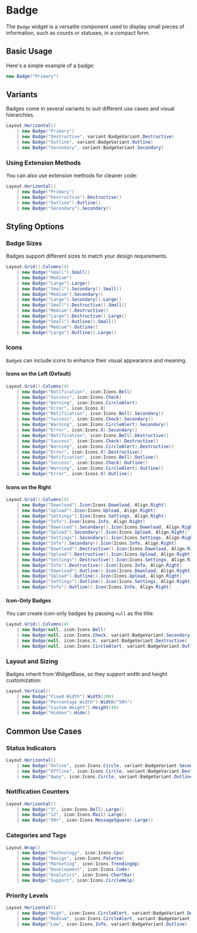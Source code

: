 ﻿---
prepare: |
  var client = this.UseService<IClientProvider>();
---

# Badge

<Ingress Text="Display small pieces of information like counts, statuses, or labels in compact, styled badges with various colors and variants." />

The `Badge` widget is a versatile component used to display small pieces of information, such as counts or statuses, in a compact form.

## Basic Usage

Here's a simple example of a badge:

```csharp demo-below 
new Badge("Primary")
```

## Variants

Badges come in several variants to suit different use cases and visual hierarchies.

```csharp demo-tabs 
Layout.Horizontal()
    | new Badge("Primary")
    | new Badge("Destructive", variant:BadgeVariant.Destructive)
    | new Badge("Outline", variant:BadgeVariant.Outline)
    | new Badge("Secondary", variant:BadgeVariant.Secondary)
```

### Using Extension Methods

You can also use extension methods for cleaner code:

```csharp demo-tabs 
Layout.Horizontal()
    | new Badge("Primary")
    | new Badge("Destructive").Destructive()
    | new Badge("Outline").Outline()
    | new Badge("Secondary").Secondary()
```

## Styling Options

### Badge Sizes

Badges support different sizes to match your design requirements.

```csharp demo-tabs 
Layout.Grid().Columns(4)
    | new Badge("Small").Small()
    | new Badge("Medium")
    | new Badge("Large").Large()
    | new Badge("Small").Secondary().Small()
    | new Badge("Medium").Secondary()
    | new Badge("Large").Secondary().Large()
    | new Badge("Small").Destructive().Small()
    | new Badge("Medium").Destructive()
    | new Badge("Large").Destructive().Large()
    | new Badge("Small").Outline().Small()
    | new Badge("Medium").Outline()
    | new Badge("Large").Outline().Large()
```

### Icons

`Badge`s can include icons to enhance their visual appearance and meaning.

#### Icons on the Left (Default)

```csharp demo-tabs 
Layout.Grid().Columns(4)
    | new Badge("Notification", icon:Icons.Bell)
    | new Badge("Success", icon:Icons.Check)
    | new Badge("Warning", icon:Icons.CircleAlert)
    | new Badge("Error", icon:Icons.X)
    | new Badge("Notification", icon:Icons.Bell).Secondary()
    | new Badge("Success", icon:Icons.Check).Secondary()
    | new Badge("Warning", icon:Icons.CircleAlert).Secondary()
    | new Badge("Error", icon:Icons.X).Secondary()
    | new Badge("Notification", icon:Icons.Bell).Destructive()
    | new Badge("Success", icon:Icons.Check).Destructive()
    | new Badge("Warning", icon:Icons.CircleAlert).Destructive()
    | new Badge("Error", icon:Icons.X).Destructive()
    | new Badge("Notification", icon:Icons.Bell).Outline()
    | new Badge("Success", icon:Icons.Check).Outline()
    | new Badge("Warning", icon:Icons.CircleAlert).Outline()
    | new Badge("Error", icon:Icons.X).Outline()
```

#### Icons on the Right

```csharp demo-tabs 
Layout.Grid().Columns(4)
    | new Badge("Download").Icon(Icons.Download, Align.Right)
    | new Badge("Upload").Icon(Icons.Upload, Align.Right)
    | new Badge("Settings").Icon(Icons.Settings, Align.Right)
    | new Badge("Info").Icon(Icons.Info, Align.Right)
    | new Badge("Download").Secondary().Icon(Icons.Download, Align.Right)
    | new Badge("Upload").Secondary().Icon(Icons.Upload, Align.Right)
    | new Badge("Settings").Secondary().Icon(Icons.Settings, Align.Right)
    | new Badge("Info").Secondary().Icon(Icons.Info, Align.Right)
    | new Badge("Download").Destructive().Icon(Icons.Download, Align.Right)
    | new Badge("Upload").Destructive().Icon(Icons.Upload, Align.Right)
    | new Badge("Settings").Destructive().Icon(Icons.Settings, Align.Right)
    | new Badge("Info").Destructive().Icon(Icons.Info, Align.Right)
    | new Badge("Download").Outline().Icon(Icons.Download, Align.Right)
    | new Badge("Upload").Outline().Icon(Icons.Upload, Align.Right)
    | new Badge("Settings").Outline().Icon(Icons.Settings, Align.Right)
    | new Badge("Info").Outline().Icon(Icons.Info, Align.Right)
```

#### Icon-Only Badges

You can create icon-only badges by passing `null` as the title:

```csharp demo-tabs 
Layout.Grid().Columns(4)
    | new Badge(null, icon:Icons.Bell)
    | new Badge(null, icon:Icons.Check, variant:BadgeVariant.Secondary)
    | new Badge(null, icon:Icons.X, variant:BadgeVariant.Destructive)
    | new Badge(null, icon:Icons.CircleAlert, variant:BadgeVariant.Outline)
```

### Layout and Sizing

Badges inherit from WidgetBase, so they support width and height customization:

```csharp demo-tabs 
Layout.Vertical()
    | new Badge("Fixed Width").Width(200)
    | new Badge("Percentage Width").Width("50%")
    | new Badge("Custom Height").Height(40)
    | new Badge("Hidden").Hide()
```

## Common Use Cases

### Status Indicators

```csharp demo-below
Layout.Horizontal()
    | new Badge("Online", icon:Icons.Circle, variant:BadgeVariant.Secondary)
    | new Badge("Offline", icon:Icons.Circle, variant:BadgeVariant.Destructive)
    | new Badge("Away", icon:Icons.Circle, variant:BadgeVariant.Outline)
```

### Notification Counters

```csharp demo-below 
Layout.Horizontal()
    | new Badge("3", icon:Icons.Bell).Large()
    | new Badge("12", icon:Icons.Mail).Large()
    | new Badge("99+", icon:Icons.MessageSquare).Large()
```

### Categories and Tags

```csharp demo-below 
Layout.Wrap()
    | new Badge("Technology", icon:Icons.Cpu)
    | new Badge("Design", icon:Icons.Palette)
    | new Badge("Marketing", icon:Icons.TrendingUp)
    | new Badge("Development", icon:Icons.Code)
    | new Badge("Analytics", icon:Icons.ChartBar)
    | new Badge("Support", icon:Icons.CircleHelp)
```

### Priority Levels

```csharp demo-below 
Layout.Horizontal()
    | new Badge("High", icon:Icons.CircleAlert, variant:BadgeVariant.Destructive)
    | new Badge("Medium", icon:Icons.CircleAlert, variant:BadgeVariant.Secondary)
    | new Badge("Low", icon:Icons.Info, variant:BadgeVariant.Outline)
```

<WidgetDocs Type="Ivy.Badge" ExtensionTypes="Ivy.BadgeExtensions" SourceUrl="https://github.com/Ivy-Interactive/Ivy-Framework/blob/main/Ivy/Widgets/Badge.cs"/>
